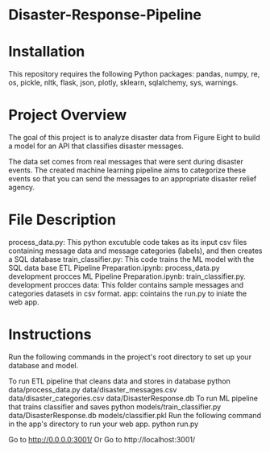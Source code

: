 # Disaster-Response-Pipeline

# Installation

This repository requires the following Python packages: pandas, numpy, re, os, pickle, nltk, flask, json, plotly, sklearn, sqlalchemy, sys, warnings.

# Project Overview 

The goal of this project is to analyze disaster data from Figure Eight to build a model for an API that classifies disaster messages.

The data set comes from real messages that were sent during disaster events. The created machine learning pipeline aims to categorize these events so that you can send the messages to an appropriate disaster relief agency.

# File Description

process_data.py: This python excutuble code takes as its input csv files containing message data and message categories (labels), and then creates a SQL database
train_classifier.py: This code trains the ML model with the SQL data base
ETL Pipeline Preparation.ipynb: process_data.py development procces
ML Pipeline Preparation.ipynb: train_classifier.py. development procces
data: This folder contains sample messages and categories datasets in csv format.
app: cointains the run.py to iniate the web app.

# Instructions

Run the following commands in the project's root directory to set up your database and model.

To run ETL pipeline that cleans data and stores in database python data/process_data.py data/disaster_messages.csv data/disaster_categories.csv data/DisasterResponse.db
To run ML pipeline that trains classifier and saves python models/train_classifier.py data/DisasterResponse.db models/classifier.pkl
Run the following command in the app's directory to run your web app. python run.py

Go to http://0.0.0.0:3001/ Or Go to http://localhost:3001/
